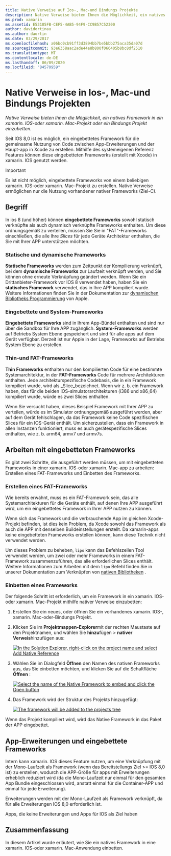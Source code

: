 ```yaml
---
title: Native Verweise auf Ios-, Mac-und Bindungs Projekte
description: Native Verweise bieten Ihnen die Möglichkeit, ein natives Framework in ein xamarin. IOS-, xamarin. Mac-oder Bindungs Projekt einzubetten.
ms.prod: xamarin
ms.assetid: E53185FB-CEF5-4AB5-94F9-CC9B57C52300
author: davidortinau
ms.author: daortin
ms.date: 03/29/2017
ms.openlocfilehash: a06bc0cb91ff3d3894bb7be5bbb275aca35da07d
ms.sourcegitcommit: 93e6358aac2ade44e8b800f066405b8bc8df2510
ms.translationtype: MT
ms.contentlocale: de-DE
ms.lasthandoff: 06/09/2020
ms.locfileid: "84570959"
---
```

# <a name="native-references-in-ios-mac-and-bindings-projects"></a>Native Verweise in Ios-, Mac-und Bindungs Projekten

_Native Verweise bieten Ihnen die Möglichkeit, ein natives Framework in ein xamarin. IOS-oder xamarin. Mac-Projekt oder ein Bindungs Projekt einzubetten._

Seit IOS 8,0 ist es möglich, ein eingebettetes Framework für die gemeinsame Nutzung von Code zwischen App-Erweiterungen und der Haupt-app in Xcode zu erstellen. Mithilfe des systemeigenen Referenz Features können diese eingebetteten Frameworks (erstellt mit Xcode) in xamarin. IOS genutzt werden.

> [!IMPORTANT]
> Es ist nicht möglich, eingebettete Frameworks von einem beliebigen xamarin. IOS-oder xamarin. Mac-Projekt zu erstellen. Native Verweise ermöglichen nur die Nutzung vorhandener nativer Frameworks (Ziel-C).

<a name="Terminology"></a>

## <a name="terminology"></a>Begriff

In ios 8 (und höher) können **eingebettete Frameworks** sowohl statisch verknüpfte als auch dynamisch verknüpfte Frameworks enthalten. Um diese ordnungsgemäß zu verteilen, müssen Sie Sie in "FAT"-Frameworks einschließen, die alle Ihre _Slices_ für jede Geräte Architektur enthalten, die Sie mit Ihrer APP unterstützen möchten.

<a name="Static-vs-Dynamic-Frameworks"></a>

### <a name="static-vs-dynamic-frameworks"></a>Statische und dynamische Frameworks

**Statische Frameworks** werden zum Zeitpunkt der Kompilierung verknüpft, bei dem **dynamische Frameworks** zur Laufzeit verknüpft werden, und Sie können ohne erneute Verknüpfung geändert werden. Wenn Sie ein Drittanbieter-Framework vor IOS 8 verwendet haben, haben Sie ein **statisches Framework** verwendet, das in Ihre APP kompiliert wurde. Weitere Informationen finden Sie in der Dokumentation zur [dynamischen Bibliotheks Programmierung](https://developer.apple.com/library/mac/documentation/DeveloperTools/Conceptual/DynamicLibraries/100-Articles/OverviewOfDynamicLibraries.html#//apple_ref/doc/uid/TP40001873-SW1) von Apple.

<a name="Embedded-vs-System-Frameworks"></a>

### <a name="embedded-vs-system-frameworks"></a>Eingebettete und System-Frameworks

**Eingebettete Frameworks** sind in Ihrem App-Bündel enthalten und sind nur über die Sandbox für Ihre APP zugänglich. **System-Frameworks** werden auf Betriebs System Ebene gespeichert und sind für alle apps auf dem Gerät verfügbar. Derzeit ist nur Apple in der Lage, Frameworks auf Betriebs System Ebene zu erstellen.

<a name="Thin-vs-Fat-Frameworks"></a>

### <a name="thin-vs-fat-frameworks"></a>Thin-und FAT-Frameworks

**Thin Frameworks** enthalten nur den kompilierten Code für eine bestimmte Systemarchitektur, in der **FAT-Frameworks** Code für mehrere Architekturen enthalten. Jede architekturspezifische Codebasis, die in ein Framework kompiliert wurde, wird als _Slice_bezeichnet. Wenn wir z. b. ein Framework haben, das für die beiden IOS-simulatorarchitekturen (i386 und x86_64) kompiliert wurde, würde es zwei Slices enthalten.

Wenn Sie versucht haben, dieses Beispiel Framework mit Ihrer APP zu verteilen, würde es im Simulator ordnungsgemäß ausgeführt werden, aber auf dem Gerät fehlschlagen, da das Framework keine Code spezifischen Slices für ein IOS-Gerät enthält. Um sicherzustellen, dass ein Framework in allen Instanzen funktioniert, muss es auch gerätespezifische Slices enthalten, wie z. b. arm64, armv7 und armv7s.

<a name="Working-with-Embedded-Frameworks"></a>

## <a name="working-with-embedded-frameworks"></a>Arbeiten mit eingebetteten Frameworks

Es gibt zwei Schritte, die ausgeführt werden müssen, um mit eingebetteten Frameworks in einer xamarin. IOS-oder xamarin. Mac-app zu arbeiten: Erstellen eines FAT-Frameworks und Einbetten des Frameworks.

<a name="Overview"></a>

### <a name="creating-a-fat-framework"></a>Erstellen eines FAT-Frameworks

Wie bereits erwähnt, muss es ein FAT-Framework sein, das alle Systemarchitekturen für die Geräte enthält, auf denen Ihre APP ausgeführt wird, um ein eingebettetes Framework in Ihrer APP nutzen zu können.

Wenn sich das Framework und die verbrauchende App im gleichen Xcode-Projekt befinden, ist dies kein Problem, da Xcode sowohl das Framework als auch die APP mit denselben Buildeinstellungen erstellt. Da xamarin-apps keine eingebetteten Frameworks erstellen können, kann diese Technik nicht verwendet werden.

Um dieses Problem zu beheben, `lipo` kann das Befehlszeilen Tool verwendet werden, um zwei oder mehr Frameworks in einem FAT-Framework zusammenzuführen, das alle erforderlichen Slices enthält. Weitere Informationen zum Arbeiten mit dem `lipo` Befehl finden Sie in unserer Dokumentation zum Verknüpfen von [nativen Bibliotheken](~/ios/platform/native-interop.md) .

<a name="Embedding-a-Framework"></a>

### <a name="embedding-a-framework"></a>Einbetten eines Frameworks

Der folgende Schritt ist erforderlich, um ein Framework in ein xamarin. IOS-oder xamarin. Mac-Projekt mithilfe nativer Verweise einzubetten:

1. Erstellen Sie ein neues, oder öffnen Sie ein vorhandenes xamarin. IOS-, xamarin. Mac-oder-Bindungs Projekt.
2. Klicken Sie im **Projektmappen-Explorer**mit der rechten Maustaste auf den Projektnamen, und wählen Sie **hinzu**fügen  >  **nativer Verweis**hinzufügen aus: 

    [![](native-references-images/ref01.png "In the Solution Explorer, right-click on the project name and select Add Native Reference")](native-references-images/ref01.png#lightbox)
3. Wählen Sie im Dialogfeld **Öffnen** den Namen des nativen Frameworks aus, das Sie einbetten möchten, und klicken Sie auf die Schaltfläche **Öffnen** : 

    [![](native-references-images/ref02.png "Select the name of the Native Framework to embed and click the Open button")](native-references-images/ref02.png#lightbox)
4. Das Framework wird der Struktur des Projekts hinzugefügt: 

    [![](native-references-images/ref03.png "The framework will be added to the projects tree")](native-references-images/ref03.png#lightbox)

Wenn das Projekt kompiliert wird, wird das Native Framework in das Paket der APP eingebettet.

<a name="App-Extensions-and-Embedded-Frameworks"></a>

## <a name="app-extensions-and-embedded-frameworks"></a>App-Erweiterungen und eingebettete Frameworks

Intern kann xamarin. IOS dieses Feature nutzen, um eine Verknüpfung mit der Mono-Laufzeit als Framework (wenn das Bereitstellungs Ziel >= IOS 8,0 ist) zu erstellen, wodurch die APP-Größe für apps mit Erweiterungen erheblich reduziert wird (da die Mono-Laufzeit nur einmal für den gesamten App Bundle eingeschlossen wird, anstatt einmal für die Container-APP und einmal für jede Erweiterung).

Erweiterungen werden mit der Mono-Laufzeit als Framework verknüpft, da für alle Erweiterungen IOS 8,0 erforderlich ist.

Apps, die keine Erweiterungen und Apps für IOS als Ziel haben 

<a name="Summary"></a>

## <a name="summary"></a>Zusammenfassung

In diesem Artikel wurde erläutert, wie Sie ein natives Framework in eine xamarin. IOS-oder xamarin. Mac-Anwendung einbetten.
